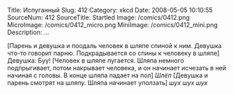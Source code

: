 Title: Испуганный 
Slug: 412 
Category: xkcd 
Date: 2008-05-05 10:10:55 
SourceNum: 412 
SourceTitle: Startled 
Image: /comics/0412.png 
MicroImage: /comics/0412_micro.png 
MiniImage: /comics/0412_mini.png 
Description: ... 

[Парень и девушка и поодаль человек в шляпе спиной к ним. Девушка что-то говорит парню. Подкрадывается со спины к человеку в шляпе]
Девушка: Буу!
[Человек в шляпе пугается. Шляпа немного подпрыгивает, потом накрывает человека, и он начинает исчезать в ней начиная с головы. В конце шляпа падает на пол]
*Шлёп*
[Девушка и парень смотрят на шляпу. Шляпа начинает уползать]
*шух шух шух*
